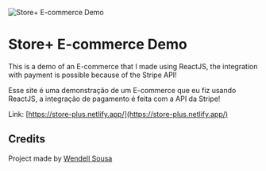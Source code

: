 ![Store+ E-commerce Demo](https://wendelldesousa.netlify.app/assets/ecommerce.webp)

# Store+ E-commerce Demo

This is a demo of an E-commerce that I made using ReactJS, the integration with payment is possible because of the Stripe API!

Esse site é uma demonstração de um E-commerce que eu fiz usando ReactJS, a integração de pagamento é feita com a API da Stripe!

Link: [https://store-plus.netlify.app/](https://store-plus.netlify.app/)

## Credits

Project made by [Wendell Sousa](https://github.com/wellsousaaa)
